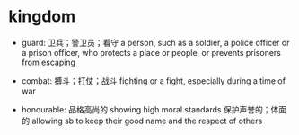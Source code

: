 # kingdom

- guard: 卫兵；警卫员；看守 a person, such as a soldier, a police officer or a prison officer, who protects a place or people, or prevents prisoners from escaping

- combat: 搏斗；打仗；战斗 fighting or a fight, especially during a time of war
- honourable: 品格高尚的 showing high moral standards 保护声誉的；体面的 allowing sb to keep their good name and the respect of others